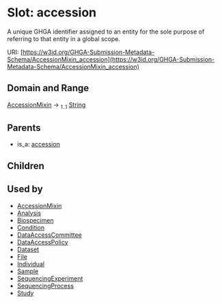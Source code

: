 
# Slot: accession


A unique GHGA identifier assigned to an entity for the sole purpose of referring to that entity in a global scope.

URI: [https://w3id.org/GHGA-Submission-Metadata-Schema/AccessionMixin_accession](https://w3id.org/GHGA-Submission-Metadata-Schema/AccessionMixin_accession)


## Domain and Range

[AccessionMixin](AccessionMixin.md) &#8594;  <sub>1..1</sub> [String](types/String.md)

## Parents

 *  is_a: [accession](accession.md)

## Children


## Used by

 * [AccessionMixin](AccessionMixin.md)
 * [Analysis](Analysis.md)
 * [Biospecimen](Biospecimen.md)
 * [Condition](Condition.md)
 * [DataAccessCommittee](DataAccessCommittee.md)
 * [DataAccessPolicy](DataAccessPolicy.md)
 * [Dataset](Dataset.md)
 * [File](File.md)
 * [Individual](Individual.md)
 * [Sample](Sample.md)
 * [SequencingExperiment](SequencingExperiment.md)
 * [SequencingProcess](SequencingProcess.md)
 * [Study](Study.md)
